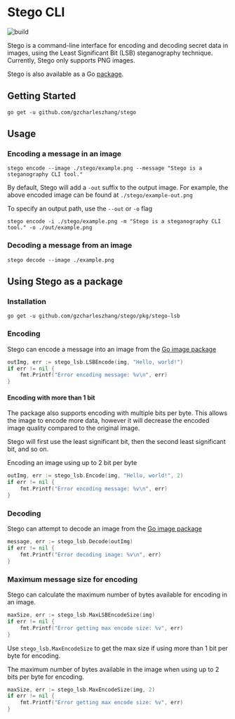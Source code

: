 # Stego CLI

![build](https://github.com/gzcharleszhang/stego/workflows/Build/badge.svg)

Stego is a command-line interface for encoding and decoding secret data in images,
using the Least Significant Bit (LSB) steganography technique. Currently, Stego only supports PNG images.

Stego is also available as a Go [package](#Using-Stego-as-a-package).

## Getting Started
```shell
go get -u github.com/gzcharleszhang/stego
```

## Usage

### Encoding a message in an image
```shell
stego encode --image ./stego/example.png --message "Stego is a steganography CLI tool."
```
By default, Stego will add a `-out` suffix to the output image. For example, the above encoded image
can be found at `./stego/example-out.png`

To specify an output path, use the `--out` or `-o` flag
```shell
stego encode -i ./stego/example.png -m "Stego is a steganography CLI tool." -o ./out/example.png
```

### Decoding a message from an image
```shell
stego decode --image ./example.png
```

## Using Stego as a package
### Installation
```shell
go get -u github.com/gzcharleszhang/stego/pkg/stego-lsb
```

### Encoding
Stego can encode a message into an image from the [Go image package](https://golang.org/pkg/image/)

```go
outImg, err := stego_lsb.LSBEncode(img, "Hello, world!")
if err != nil {
    fmt.Printf("Error encoding message: %v\n", err)
}
```

#### Encoding with more than 1 bit
The package also supports encoding with multiple bits per byte.
This allows the image to encode more data, however it will decrease
the encoded image quality compared to the original image.

Stego will first use the least significant bit, then the second
least significant bit, and so on.

Encoding an image using up to 2 bit per byte
```go
outImg, err := stego_lsb.Encode(img, "Hello, world!", 2)
if err != nil {
    fmt.Printf("Error encoding message: %v\n", err)
}
```

### Decoding
Stego can attempt to decode an image from the [Go image package](https://golang.org/pkg/image/)

```go
message, err := stego_lsb.Decode(outImg)
if err != nil {
    fmt.Printf("Error decoding image: %v\n", err)
}
```

### Maximum message size for encoding
Stego can calculate the maximum number of bytes available for
encoding in an image.

```go
maxSize, err := stego_lsb.MaxLSBEncodeSize(img)
if err != nil {
    fmt.Printf("Error getting max encode size: %v", err)
}
```

Use `stego_lsb.MaxEncodeSize` to get the max size if using
more than 1 bit per byte for encoding.

The maximum number of bytes available in the image
when using up to 2 bits per byte for encoding.
```go
maxSize, err := stego_lsb.MaxEncodeSize(img, 2)
if err != nil {
    fmt.Printf("Error getting max encode size: %v", err)
}
```
